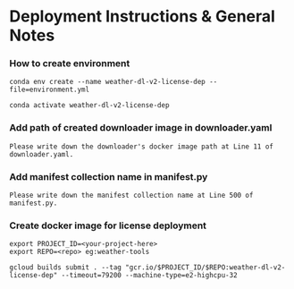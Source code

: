 # Deployment Instructions & General Notes

### How to create environment
```
conda env create --name weather-dl-v2-license-dep --file=environment.yml

conda activate weather-dl-v2-license-dep
```

### Add path of created downloader image in downloader.yaml
```
Please write down the downloader's docker image path at Line 11 of downloader.yaml.
```

### Add manifest collection name in manifest.py
```
Please write down the manifest collection name at Line 500 of manifest.py.
```

### Create docker image for license deployment
```
export PROJECT_ID=<your-project-here>
export REPO=<repo> eg:weather-tools

gcloud builds submit . --tag "gcr.io/$PROJECT_ID/$REPO:weather-dl-v2-license-dep" --timeout=79200 --machine-type=e2-highcpu-32
```